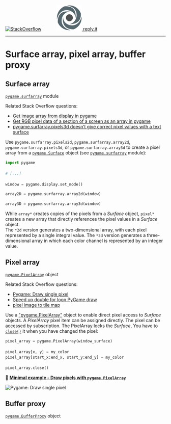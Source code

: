 [![StackOverflow](https://stackexchange.com/users/flair/7322082.png)](https://stackoverflow.com/users/5577765/rabbid76?tab=profile) &nbsp;&nbsp;&nbsp;&nbsp;&nbsp;&nbsp;&nbsp;&nbsp;&nbsp;&nbsp; [![reply.it](../../resource/logo/Repl_it_logo_80.png) reply.it](https://repl.it/repls/folder/PyGame%20Examples)

---

# Surface array, pixel array, buffer proxy

## Surface array

[`pygame.surfarray`](https://www.pygame.org/docs/ref/surfarray.html) module

Related Stack Overflow questions:

- [Get image array from display in pygame](https://stackoverflow.com/questions/64558238/get-image-array-from-display-in-pygame)  
- [Get RGB pixel data of a section of a screen as an array in pygame](https://stackoverflow.com/questions/68414745/get-rgb-pixel-data-of-a-section-of-a-screen-as-an-array-in-pygame/68414812#68414812)  
- [pygame.surfarray.pixels3d doesn’t give correct pixel values with a text surface](https://stackoverflow.com/questions/70565956/pygame-surfarray-pixels3d-doesn-t-give-correct-pixel-values-with-a-text-surface/70566155#70566155)

Use `pygame.surfarray.pixels2d`, `pygame.surfarray.array2d`, `pygame.surfarray.pixels3d`, or `pygame.surfarray.array3d` to create a pixel array from a [`pygame.Surface`](https://www.pygame.org/docs/ref/surface.html) object (see [`pygame.surfarray`](https://www.pygame.org/docs/ref/surfarray.html) module):

```py
import pygame

# [...]

window = pygame.display.set_mode()
```

```py
array2D = pygame.surfarray.array2d(window)
```

```py
array3D = pygame.surfarray.array3d(window)
```

While `array*` creates copies of the pixels from a _Surface_ object, `pixel*` creates a new array that directly references the pixel values ​​in a _Surface_ object.  
The `*2d` version generates a two-dimensional array, with each pixel represented by a single integral value. The `*3d` version generates a three-dimensional array in which each color channel is represented by an integer value.

## Pixel array

[`pygame.PixelArray`](https://www.pygame.org/docs/ref/pixelarray.html) object

Related Stack Overflow questions:

- [Pygame: Draw single pixel](https://stackoverflow.com/questions/10354638/pygame-draw-single-pixel)
- [Speed up double for loop PyGame draw](https://stackoverflow.com/questions/61856330/speed-up-double-for-loop-pygame-draw/61856399#61856399)  
- [pixel image to tile map](https://stackoverflow.com/questions/29133065/pixel-image-to-tile-map/65966555#65966555)  

 Use a ["pygame.PixelArray"](https://www.pygame.org/docs/ref/pixelarray.html) object to enable direct pixel access to _Surface_ objects. A _PixelArray_ pixel item can be assigned directly. The pixel can be accessed by subscription. The PixelArray locks the _Surface_, You have to [`close()`](https://www.pygame.org/docs/ref/pixelarray.html#pygame.PixelArray.close) it when you have changed the pixel:

```py
pixel_array = pygame.PixelArray(window_surface)

pixel_array[x, y] = my_color
pixel_array[start_x:end_x, start_y:end_y] = my_color

pixel_array.close()
```

:scroll: **[Minimal example - Draw pixels with `pygame.PixelArray`](../../examples/minimal_examples/pygame_minimal_draw_pixels_2.py)**

![Pygame: Draw single pixel](https://i.stack.imgur.com/OiqGY.png)

## Buffer proxy

[`pygame.BufferProxy`](https://www.pygame.org/docs/ref/bufferproxy.html) object
